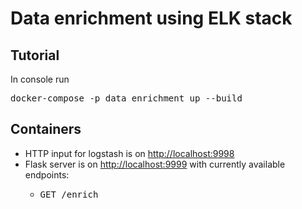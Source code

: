 <body>
    <h1>
        Data enrichment using ELK stack
    </h1>
    <h2>
        Tutorial
    </h2>
    In console run
    <pre>docker-compose -p data_enrichment up --build</pre>
    <h2>Containers</h2>
    <ul>
        <li>
            HTTP input for logstash is on <a href="http://localhost:9998">http://localhost:9998</a>
        </li>
        <li>
            Flask server is on <a href="http://localhost:9999">http://localhost:9999</a> with currently available endpoints:
            <ul>
                <li>
                    <pre>GET /enrich</pre>
                </li>
            </ul>
        </li>
    </ul>
</body>
